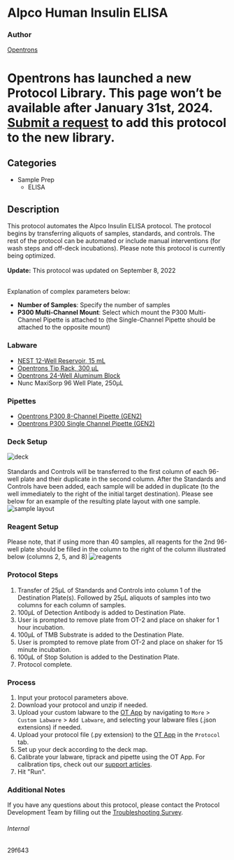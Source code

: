 # Alpco Human Insulin ELISA


### Author
[Opentrons](https://opentrons.com/)



# Opentrons has launched a new Protocol Library. This page won’t be available after January 31st, 2024. [Submit a request](https://docs.google.com/forms/d/e/1FAIpQLSdYYp9QCKow4nn0KlCVsMS3HX0eJ0N9O7-erajKvcpT0lWbSg/viewform) to add this protocol to the new library.

## Categories
* Sample Prep
	* ELISA


## Description
This protocol automates the Alpco Insulin ELISA protocol. The protocol begins by transferring aliquots of samples, standards, and controls. The rest of the protocol can be automated or include manual interventions (for wash steps and off-deck incubations). Please note this protocol is currently being optimized.</br>
</br>
**Update:** This protocol was updated on September 8, 2022</br>
</br>

Explanation of complex parameters below:
* **Number of Samples**: Specify the number of samples
* **P300 Multi-Channel Mount**: Select which mount the P300 Multi-Channel Pipette is attached to (the Single-Channel Pipette should be attached to the opposite mount)


### Labware
* [NEST 12-Well Reservoir, 15 mL](http://www.cell-nest.com/page94?_l=en&product_id=102)
* [Opentrons Tip Rack, 300 µL](https://shop.opentrons.com/collections/opentrons-tips/products/opentrons-300ul-tips)
* [Opentrons 24-Well Aluminum Block](https://shop.opentrons.com/aluminum-block-set/)
* Nunc MaxiSorp 96 Well Plate, 250µL


### Pipettes
* [Opentrons P300 8-Channel Pipette (GEN2)](https://shop.opentrons.com/8-channel-electronic-pipette/)
* [Opentrons P300 Single Channel Pipette (GEN2)](https://shop.opentrons.com/8-channel-electronic-pipette/)



### Deck Setup
![deck](https://opentrons-protocol-library-website.s3.amazonaws.com/custom-README-images/29f643/deck.png)
</br>
</br>
Standards and Controls will be transferred to the first column of each 96-well plate and their duplicate in the second column. After the Standards and Controls have been added, each sample will be added in duplicate (to the well immediately to the right of the initial target destination). Please see below for an example of the resulting plate layout with one sample.
![sample layout](https://opentrons-protocol-library-website.s3.amazonaws.com/custom-README-images/29f643/samples.png)

### Reagent Setup
Please note, that if using more than 40 samples, all reagents for the 2nd 96-well plate should be filled in the column to the right of the column illustrated below (columns 2, 5, and 8)
![reagents](https://opentrons-protocol-library-website.s3.amazonaws.com/custom-README-images/29f643/reagents.png)



### Protocol Steps
1. Transfer of 25µL of Standards and Controls into column 1 of the Destination Plate(s). Followed by 25µL aliquots of samples into two columns for each column of samples.
2. 100µL of Detection Antibody is added to Destination Plate.
3. User is prompted to remove plate from OT-2 and place on shaker for 1 hour incubation.
4. 100µL of TMB Substrate is added to the Destination Plate.
5. User is prompted to remove plate from OT-2 and place on shaker for 15 minute incubation.
6. 100µL of Stop Solution is added to the Destination Plate.
7. Protocol complete.


### Process
1. Input your protocol parameters above.
2. Download your protocol and unzip if needed.
3. Upload your custom labware to the [OT App](https://opentrons.com/ot-app) by navigating to `More` > `Custom Labware` > `Add Labware`, and selecting your labware files (.json extensions) if needed.
4. Upload your protocol file (.py extension) to the [OT App](https://opentrons.com/ot-app) in the `Protocol` tab.
5. Set up your deck according to the deck map.
6. Calibrate your labware, tiprack and pipette using the OT App. For calibration tips, check out our [support articles](https://support.opentrons.com/en/collections/1559720-guide-for-getting-started-with-the-ot-2).
7. Hit "Run".


### Additional Notes
If you have any questions about this protocol, please contact the Protocol Development Team by filling out the [Troubleshooting Survey](https://protocol-troubleshooting.paperform.co/).


###### Internal
29f643
